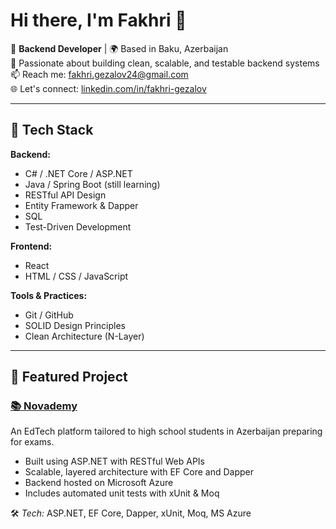 # Hi there, I'm Fakhri 👋

🎯 **Backend Developer** | 🌍 Based in Baku, Azerbaijan<br/>
💬 Passionate about building clean, scalable, and testable backend systems<br/>
📫 Reach me: [fakhri.gezalov24@gmail.com](mailto:fakhri.gezalov24@gmail.com)<br/>
🌐 Let's connect: [linkedin.com/in/fakhri-gezalov](https://linkedin.com/in/fakhri-gezalov)

---

## 🔧 Tech Stack

**Backend:**
- C# / .NET Core / ASP.NET
- Java / Spring Boot (still learning)
- RESTful API Design
- Entity Framework & Dapper
- SQL
- Test-Driven Development

**Frontend:**
- React
- HTML / CSS / JavaScript

**Tools & Practices:**
- Git / GitHub
- SOLID Design Principles
- Clean Architecture (N-Layer)

---

## 🚀 Featured Project

### [📚 Novademy](https://github.com/fakhri2406/Novademy.git)
An EdTech platform tailored to high school students in Azerbaijan preparing for exams.

- Built using ASP.NET with RESTful Web APIs
- Scalable, layered architecture with EF Core and Dapper
- Backend hosted on Microsoft Azure
- Includes automated unit tests with xUnit & Moq

🛠 *Tech:* ASP.NET, EF Core, Dapper, xUnit, Moq, MS Azure
